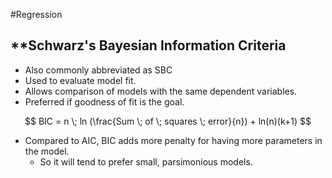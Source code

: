 #Regression 

## **Schwarz's Bayesian Information Criteria

- Also commonly abbreviated as SBC
- Used to evaluate model fit. 
- Allows comparison of models with the same dependent variables. 
- Preferred if goodness of fit is the goal. 

$$
BIC = n \; ln (\frac{Sum \; of \; squares \; error}{n}) + ln(n)(k+1)
$$

- Compared to AIC, BIC adds more penalty for having more parameters in the model.
	- So it will tend to prefer small, parsimonious models.